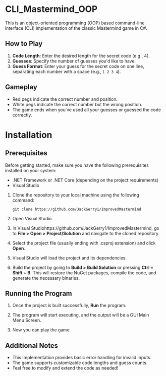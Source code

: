 # CLI_Mastermind_OOP

This is an object-oriented programming (OOP) based command-line interface (CLI) implementation of the classic Mastermind game in C#.

## How to Play

1. **Code Length**: Enter the desired length for the secret code (e.g., 4).
2. **Guesses**: Specify the number of guesses you'd like to have.
3. **Guess Format**: Enter your guess for the secret code on one line, separating each number with a space (e.g., `1 2 3 4`).

## Gameplay

- Red pegs indicate the correct number and position.
- White pegs indicate the correct number but the wrong position.
- The game ends when you've used all your guesses or guessed the code correctly.

# Installation

## Prerequisites

Before getting started, make sure you have the following prerequisites installed on your system:

- .NET Framework or .NET Core (depending on the project requirements)
- Visual Studio

1. Clone the repository to your local machine using the following command:

    ```shell
    git clone https://github.com/JackGerry1/ImprovedMastermind
    ```
2. Open Visual Studio.

3. In Visual Studiohttps://github.com/JackGerry1/ImprovedMastermind, go to **File > Open > Project/Solution** and navigate to the cloned repository.

4. Select the project file (usually ending with .csproj extension) and click **Open**.

5. Visual Studio will load the project and its dependencies.

6. Build the project by going to **Build > Build Solution** or pressing **Ctrl + Shift + B**. This will restore the NuGet packages, compile the code, and generate the necessary binaries.

## Running the Program

1. Once the project is built successfully, **Run** the program.

2. The program will start executing, and the output will be a GUI Main Menu Screen. 

3. Now you can play the game.

## Additional Notes

- This implementation provides basic error handling for invalid inputs.
- The game supports customizable code lengths and guess counts.
- Feel free to modify and extend the code as needed!

